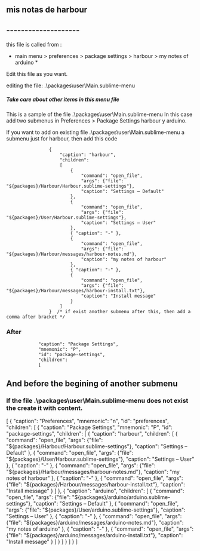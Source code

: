 ## mis notas de harbour
## --------------------

this file is called from :
  * main menu > preferences > package settings > harbour > my notes of arduino *

Edit this file as you want.  

editing the file: .\packages\user\Main.sublime-menu
##### Take care about other items in this menu file

This is a sample of the file .\packages\user\Main.sublime-menu 
In this case add two submenus in Preferences > Package Settings
harbour y arduino.

If you want to add on existing file .\packages\user\Main.sublime-menu a submenu just for harbour, then 
add this code


                    {
                        "caption": "harbour",
                        "children":
                        [
                            {
                                "command": "open_file",
                                "args": {"file": "${packages}/Harbour/Harbour.sublime-settings"},
                                "caption": "Settings – Default"
                            },
                            {
                                "command": "open_file",
                                "args": {"file": "${packages}/User/Harbour.sublime-settings"},
                                "caption": "Settings – User"
                            },
                            { "caption": "-" },
                            {
                                "command": "open_file",
                                "args": {"file": "${packages}/Harbour/messages/harbour-notes.md"},
                                "caption": "my notes of harbour"
                            },
                            { "caption": "-" },
                            {
                                "command": "open_file",
                                "args": {"file": "${packages}/Harbour/messages/harbour-install.txt"},
                                "caption": "Install message"
                            }
                        ]
                    }  /* if exist another submenu after this, then add a comma after bracket */

###  After 
                "caption": "Package Settings",
                "mnemonic": "P",
                "id": "package-settings",
                "children":
                [


## And before the begining of another submenu



### If the file .\packages\user\Main.sublime-menu does not exist the create it with content.

[
    {
        "caption": "Preferences",
        "mnemonic": "n",
        "id": "preferences",
        "children":
        [
            {
                "caption": "Package Settings",
                "mnemonic": "P",
                "id": "package-settings",
                "children":
                [
                    {
                        "caption": "harbour",
                        "children":
                        [
                            {
                                "command": "open_file",
                                "args": {"file": "${packages}/Harbour/Harbour.sublime-settings"},
                                "caption": "Settings – Default"
                            },
                            {
                                "command": "open_file",
                                "args": {"file": "${packages}/User/Harbour.sublime-settings"},
                                "caption": "Settings – User"
                            },
                            { "caption": "-" },
                            {
                                "command": "open_file",
                                "args": {"file": "${packages}/Harbour/messages/harbour-notes.md"},
                                "caption": "my notes of harbour"
                            },
                            { "caption": "-" },
                            {
                                "command": "open_file",
                                "args": {"file": "${packages}/Harbour/messages/harbour-install.txt"},
                                "caption": "Install message"
                            }
                        ]
                    },
                    {
                        "caption": "arduino",
                        "children":
                        [
                            {
                                "command": "open_file",
                                "args": {"file": "${packages}/arduino/arduino.sublime-settings"},
                                "caption": "Settings – Default"
                            },
                            {
                                "command": "open_file",
                                "args": {"file": "${packages}/User/arduino.sublime-settings"},
                                "caption": "Settings – User"
                            },
                            { "caption": "-" },
                            {
                                "command": "open_file",
                                "args": {"file": "${packages}/arduino/messages/arduino-notes.md"},
                                "caption": "my notes of arduino"
                            },
                            { "caption": "-" },
                            {
                                "command": "open_file",
                                "args": {"file": "${packages}/arduino/messages/arduino-install.txt"},
                                "caption": "Install message"
                            }
                        ]
                    }
                ]
            }
        ]
    }
]
